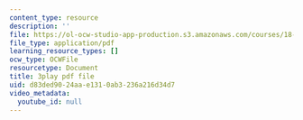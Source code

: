 ```yaml
---
content_type: resource
description: ''
file: https://ol-ocw-studio-app-production.s3.amazonaws.com/courses/18-06sc-linear-algebra-fall-2011/d83ded9024aae1310ab3236a216d34d7_FX4C-JpTFgY.pdf
file_type: application/pdf
learning_resource_types: []
ocw_type: OCWFile
resourcetype: Document
title: 3play pdf file
uid: d83ded90-24aa-e131-0ab3-236a216d34d7
video_metadata:
  youtube_id: null
---
```

